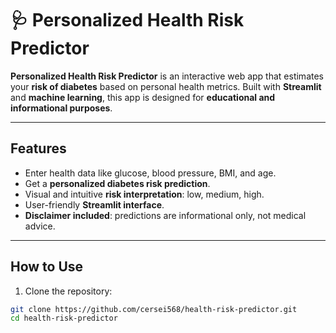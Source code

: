 # 🩺 Personalized Health Risk Predictor

**Personalized Health Risk Predictor** is an interactive web app that estimates your **risk of diabetes** based on personal health metrics. Built with **Streamlit** and **machine learning**, this app is designed for **educational and informational purposes**.

---

## **Features**

- Enter health data like glucose, blood pressure, BMI, and age.  
- Get a **personalized diabetes risk prediction**.  
- Visual and intuitive **risk interpretation**: low, medium, high.  
- User-friendly **Streamlit interface**.  
- **Disclaimer included**: predictions are informational only, not medical advice.

---

## **How to Use**

1. Clone the repository:
```bash
git clone https://github.com/cersei568/health-risk-predictor.git
cd health-risk-predictor
